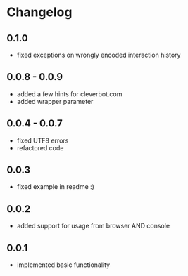# Changelog

## 0.1.0
- fixed exceptions on wrongly encoded interaction history

## 0.0.8 - 0.0.9
- added a few hints for cleverbot.com
- added wrapper parameter

## 0.0.4 - 0.0.7
- fixed UTF8 errors
- refactored code

## 0.0.3
- fixed example in readme :)

## 0.0.2
- added support for usage from browser AND console

## 0.0.1
- implemented basic functionality
